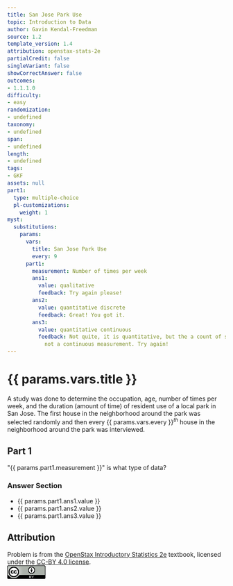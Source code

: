 ```yaml
---
title: San Jose Park Use
topic: Introduction to Data
author: Gavin Kendal-Freedman
source: 1.2
template_version: 1.4
attribution: openstax-stats-2e
partialCredit: false
singleVariant: false
showCorrectAnswer: false
outcomes:
- 1.1.1.0
difficulty:
- easy
randomization:
- undefined
taxonomy:
- undefined
span:
- undefined
length:
- undefined
tags:
- GKF
assets: null
part1:
  type: multiple-choice
  pl-customizations:
    weight: 1
myst:
  substitutions:
    params:
      vars:
        title: San Jose Park Use
        every: 9
      part1:
        measurement: Number of times per week
        ans1:
          value: qualitative
          feedback: Try again please!
        ans2:
          value: quantitative discrete
          feedback: Great! You got it.
        ans3:
          value: quantitative continuous
          feedback: Not quite, it is quantitative, but the a count of something is
            not a continuous measurement. Try again!
---
```

# {{ params.vars.title }}
A study was done to determine the occupation, age, number of times per week, and the duration (amount of time) of resident use of a local park in San Jose. The first house in the neighborhood around the park was selected randomly and then every {{ params.vars.every }}$^{th}$ house in the neighborhood around the park was interviewed.

## Part 1

"{{ params.part1.measurement }}" is what type of data?

### Answer Section

- {{ params.part1.ans1.value }}
- {{ params.part1.ans2.value }}
- {{ params.part1.ans3.value }}

## Attribution

Problem is from the [OpenStax Introductory Statistics 2e](https://openstax.org/books/introductory-statistics-2e) textbook, licensed under the [CC-BY 4.0 license](https://creativecommons.org/licenses/by/4.0/).<br>![Image representing the Creative Commons 4.0 BY license.](https://raw.githubusercontent.com/firasm/bits/master/by.png)